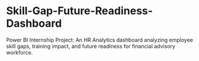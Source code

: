 # Skill-Gap-Future-Readiness-Dashboard
Power BI Internship Project: An HR Analytics dashboard analyzing employee skill gaps, training impact, and future readiness for financial advisory workforce.

